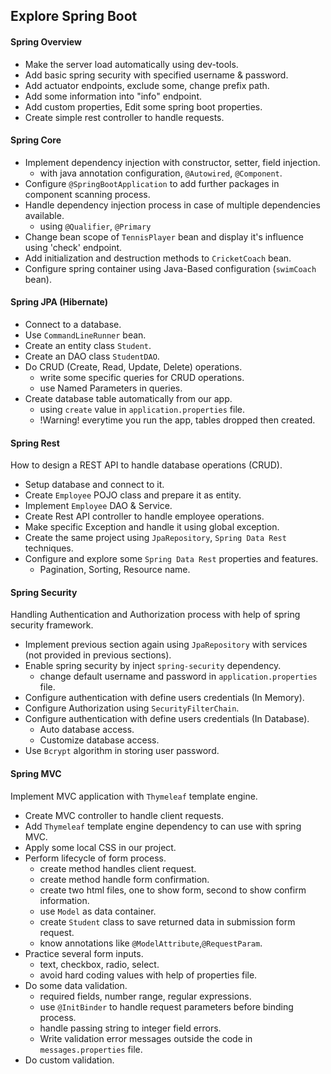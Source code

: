 ## Explore Spring Boot
#### Spring Overview
- Make the server load automatically using dev-tools.
- Add basic spring security with specified username & password.
- Add actuator endpoints, exclude some, change prefix path.
- Add some information into "info" endpoint.
- Add custom properties, Edit some spring boot properties.
- Create simple rest controller to handle requests.

#### Spring Core
- Implement dependency injection with constructor, setter, field injection.
	- with java annotation configuration, `@Autowired`, `@Component`.
- Configure `@SpringBootApplication` to add further packages in component scanning process.
- Handle dependency injection process in case of multiple dependencies available.
	- using `@Qualifier`, `@Primary`
- Change bean scope of `TennisPlayer` bean and display it's influence using 'check' endpoint.
- Add initialization and destruction methods to `CricketCoach` bean.
- Configure spring container using Java-Based configuration (`swimCoach` bean).

#### Spring JPA (Hibernate)
- Connect to a database.
- Use `CommandLineRunner` bean.
- Create an entity class `Student`.
- Create an DAO class `StudentDAO`.
- Do CRUD (Create, Read, Update, Delete) operations.
	- write some specific queries for CRUD operations.
	- use Named Parameters in queries.
- Create database table automatically from our app.
	- using `create` value in `application.properties` file.
	- !Warning! everytime you run the app, tables dropped then created.

#### Spring Rest

How to design a REST API to handle database operations (CRUD).

- Setup database and connect to it.
- Create `Employee` POJO class and prepare it as entity.
- Implement `Employee` DAO & Service.
- Create Rest API controller to handle employee operations.
- Make specific Exception and handle it using global exception.
- Create the same project using `JpaRepository`, `Spring Data Rest` techniques.
- Configure and explore some `Spring Data Rest` properties and features.
	- Pagination, Sorting, Resource name.

#### Spring Security

Handling Authentication and Authorization process with help of spring security framework.

- Implement previous section again using `JpaRepository` with services (not provided in previous sections).
- Enable spring security by inject `spring-security` dependency.
	- change default username and password in `application.properties` file.
- Configure authentication with define users credentials (In Memory).
- Configure Authorization using `SecurityFilterChain`.
- Configure authentication with define users credentials (In Database).
	- Auto database access.
	- Customize database access.
- Use `Bcrypt` algorithm in storing user password.

#### Spring MVC

Implement MVC application with `Thymeleaf` template engine.

- Create MVC controller to handle client requests.
- Add `Thymeleaf` template engine dependency to can use with spring MVC.
- Apply some local CSS in our project.
- Perform lifecycle of form process.
	- create method handles client request.
	- create method handle form confirmation.
	- create two html files, one to show form, second to show confirm information.
	- use `Model` as data container.
	- create `Student` class to save returned data in submission form request.
	- know annotations like `@ModelAttribute`,`@RequestParam`.
- Practice several form inputs.
	- text, checkbox, radio, select.
	- avoid hard coding values with help of properties file.
- Do some data validation.
	- required fields, number range, regular expressions.
	- use `@InitBinder` to handle request parameters before binding process.
	- handle passing string to integer field errors.
	- Write validation error messages outside the code in `messages.properties` file.
- Do custom validation.

